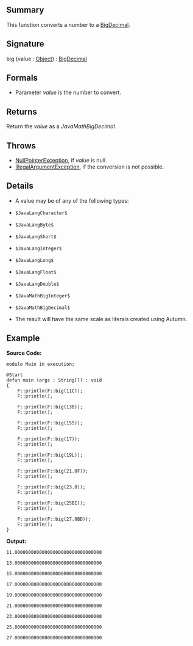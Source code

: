 ## Summary

This function converts a number to a [BigDecimal](https://docs.oracle.com/javase/7/docs/api/java/math/BigDecimal.html).

## Signature

big (value : [Object](https://docs.oracle.com/javase/7/docs/api/java/lang/Object.html)) : [BigDecimal](https://docs.oracle.com/javase/7/docs/api/java/math/BigDecimal.html)

## Formals

+ Parameter <i>value</i> is the number to convert.

## Returns

Return the <i>value</i> as a $JavaMathBigDecimal$.

## Throws

+ [NullPointerException](https://docs.oracle.com/javase/7/docs/api/java/lang/NullPointerException.html), if <i>value</i> is null.
+ [IllegalArgumentException](https://docs.oracle.com/javase/7/docs/api/java/lang/IllegalArgumentException.html), if the conversion is not possible.

## Details

+ A value may be of any of the following types:
+     $JavaLangCharacter$
+     $JavaLangByte$
+     $JavaLangShort$
+     $JavaLangInteger$
+     $JavaLangLong$
+     $JavaLangFloat$
+     $JavaLangDouble$
+     $JavaMathBigInteger$
+     $JavaMathBigDecimal$
+ The result will have the same scale as literals created using Autumn.

## Example

**Source Code:**

```plain
module Main in execution;

@Start
defun main (args : String[]) : void
{
    F::println(F::big(11C));
    F::println();

    F::println(F::big(13B));
    F::println();

    F::println(F::big(15S));
    F::println();

    F::println(F::big(17));
    F::println();

    F::println(F::big(19L));
    F::println();

    F::println(F::big(21.0F));
    F::println();

    F::println(F::big(23.0));
    F::println();

    F::println(F::big(25BI));
    F::println();

    F::println(F::big(27.0BD));
    F::println();
}
```

**Output:**

```plain
11.00000000000000000000000000000000

13.00000000000000000000000000000000

15.00000000000000000000000000000000

17.00000000000000000000000000000000

19.00000000000000000000000000000000

21.00000000000000000000000000000000

23.00000000000000000000000000000000

25.00000000000000000000000000000000

27.00000000000000000000000000000000
```

